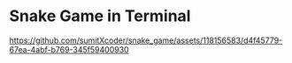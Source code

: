# Snake Game in Terminal 


https://github.com/sumitXcoder/snake_game/assets/118156583/d4f45779-67ea-4abf-b769-345f59400930

